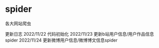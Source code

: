 # spider
各大网站爬虫

更新日志
2022/11/22 代码初始化
2022/11/23 更新b站用户信息/用户作品信息spider
2022/11/24 更新微博用户信息/微博博文信息spider
